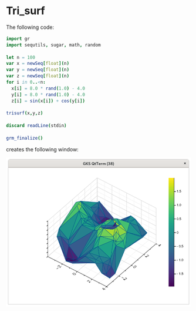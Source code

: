 # Tri_surf

The following code:
```nim
import gr
import sequtils, sugar, math, random

let n = 100
var x = newSeq[float](n)
var y = newSeq[float](n)
var z = newSeq[float](n)
for i in 0..<n:
  x[i] = 8.0 * rand(1.0) - 4.0
  y[i] = 8.0 * rand(1.0) - 4.0
  z[i] = sin(x[i]) + cos(y[i])

trisurf(x,y,z)

discard readLine(stdin)

grm_finalize()
```

creates the following window:

![Trisurf](imgs/trisurf.png)


